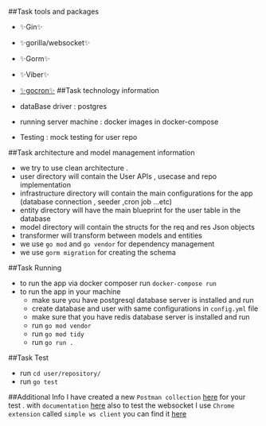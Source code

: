 ##Task tools and packages
- ✨Gin✨ 
- ✨gorilla/websocket✨ 
- ✨Gorm✨
- ✨Viber✨
- [✨gocron✨](https://golangrepo.com/repo/go-co-op-gocron-go-cron-jobs)
##Task technology information

- dataBase driver : postgres
- running server machine : docker images in docker-compose
- Testing : mock testing for user repo

##Task architecture and model management information

- we try to use clean architecture .
- user directory will contain the User APIs , usecase and repo implementation
- infrastructure directory will contain the main configurations for the app (database connection , seeder ,cron job ...etc)
- entity directory will have the main blueprint for the user table in the database
- model directory will contain the structs for the req and res Json objects
- transformer will transform between models and entities
- we use `go mod` and `go vendor` for dependency management
- we use `gorm migration` for creating the schema 

##Task Running

- to run the app via docker composer run `docker-compose run`
- to run the app in your machine 
   - make sure you have postgresql database server is installed and run
   - create database and user with same configurations in `config.yml` file 
    - make sure that you have redis database server is installed and run
    - run `go mod vendor` 
    - run `go mod tidy`
    - run `go run .`

##Task Test
 - run `cd user/repository/`
 - run `go test`

##Additional Info
I have created a new `Postman collection` [here](https://www.getpostman.com/collections/750dbda433c0eb695f7c) for your test . with `documentation` [here](https://documenter.getpostman.com/view/6696943/Tzedi53f)
also to test the websocket I use `Chrome extension` called `simple ws client` you can find it [here](https://chrome.google.com/webstore/detail/simple-websocket-client/pfdhoblngboilpfeibdedpjgfnlcodoo/related?hl=en)